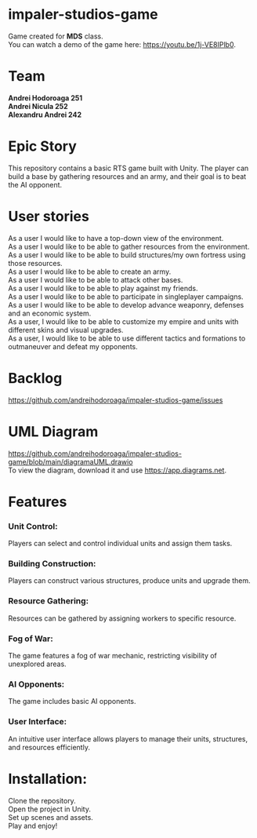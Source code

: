 # impaler-studios-game
Game created for <b>MDS</b> class. <br />
You can watch a demo of the game here: <https://youtu.be/1j-VE8IPlb0>.
# Team 
<b>Andrei Hodoroaga 251 </b><br />
<b>Andrei Nicula 252</b> <br />
<b>Alexandru Andrei 242</b>
# Epic Story
This repository contains a basic RTS game built with Unity. The player can build a base by gathering resources and an army, and their goal is to beat the AI opponent.

# User stories
As a user I would like to have a top-down view of the environment.<br />
As a user I would like to be able to gather resources from the environment.<br />
As a user I would like to be able to build structures/my own fortress using those resources.<br />
As a user I would like to be able to create an army.<br />
As a user I would like to be able to attack other bases.<br />
As a user I would like to be able to play against my friends.<br />
As a user I would like to be able to participate in singleplayer campaigns.<br />
As a user I would like to be able to develop advance weaponry, defenses and an economic system.<br />
As a user, I would like to be able to customize my empire and units with different skins and visual upgrades.<br />
As a user, I would like to be able to use different tactics and formations to outmaneuver and defeat my opponents.

# Backlog
https://github.com/andreihodoroaga/impaler-studios-game/issues

# UML Diagram
https://github.com/andreihodoroaga/impaler-studios-game/blob/main/diagramaUML.drawio <br />
To view the diagram, download it and use <https://app.diagrams.net>.

# Features
### Unit Control: <br/>
Players can select and control individual units and assign them tasks. 
### Building Construction: <br/>
Players can construct various structures, produce units and upgrade them. <br>
### Resource Gathering: <br>
Resources can be gathered by assigning workers to specific resource.<br>
### Fog of War: <br>
The game features a fog of war mechanic, restricting visibility of unexplored areas.<br>
### AI Opponents: <br>
The game includes basic AI opponents.<br>
### User Interface: <br>
An intuitive user interface allows players to manage their units, structures, and resources efficiently.<br>
# Installation:
Clone the repository. <br>
Open the project in Unity.<br>
Set up scenes and assets.<br>
Play and enjoy!
